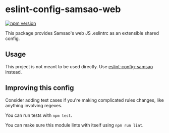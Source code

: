 # eslint-config-samsao-web

[![npm version](https://badge.fury.io/js/eslint-config-samsao-web.svg)](http://badge.fury.io/js/eslint-config-samsao-web)

This package provides Samsao's web JS .eslintrc as an extensible shared config.

## Usage

This project is not meant to be used directly. Use [eslint-config-samsao](../eslint-config-samsao) instead.

## Improving this config

Consider adding test cases if you're making complicated rules changes, like anything involving regexes.

You can run tests with `npm test`.

You can make sure this module lints with itself using `npm run lint`.
